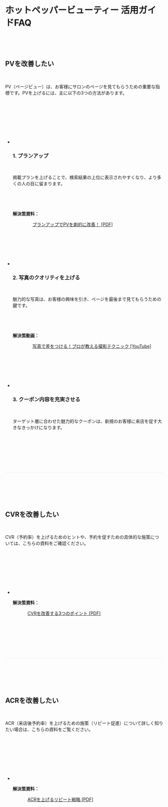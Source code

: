 <!DOCTYPE html>

<html lang="ja">

<head>

    <meta charset="UTF-8">

    <meta name="viewport" content="width=device-width, initial-scale=1.0">

    <title>ホットペッパービューティー FAQ</title>

    <style>

        body {

            font-family: -apple-system, BlinkMacSystemFont, "Segoe UI", Roboto, "Helvetica Neue", Arial, sans-serif;

            line-height: 1.6;

            color: #333;

            max-width: 900px;

            margin: 0 auto;

            padding: 20px;

            background-color: #f9f9f9;

        }

        .container {

            background-color: #fff;

            padding: 40px;

            border-radius: 8px;

            box-shadow: 0 4px 8px rgba(0, 0, 0, 0.1);

        }

        h1 {

            color: #d32f2f;

            text-align: center;

            margin-bottom: 40px;

        }

        h2 {

            color: #555;

            border-bottom: 2px solid #eee;

            padding-bottom: 10px;

            margin-top: 40px;

        }

        h3 {

            color: #d32f2f;

            margin-top: 25px;

        }

        ul {

            list-style-type: none;

            padding: 0;

        }

        li {

            background-color: #fafafa;

            border-left: 4px solid #d32f2f;

            margin-bottom: 15px;

            padding: 15px;

            border-radius: 4px;

        }

        .link-container {

            margin-top: 10px;

        }

        a {

            color: #d32f2f;

            text-decoration: none;

            font-weight: bold;

        }

        a:hover {

            text-decoration: underline;

        }

        .section-header {

            background-color: #ffebee;

            padding: 15px;

            border-radius: 4px;

            margin-bottom: 20px;

            text-align: center;

        }

    </style>

</head>

<body>



<div class="container">

    <h1>ホットペッパービューティー 活用ガイドFAQ</h1>



    <div class="section-header">

        <h2>PVを改善したい</h2>

        <p>PV（ページビュー）は、お客様にサロンのページを見てもらうための重要な指標です。PVを上げるには、主に以下の3つの方法があります。</p>

    </div>

    

    <ul>

        <li>

            <h3>1. プランアップ</h3>

            <p>掲載プランを上げることで、検索結果の上位に表示されやすくなり、より多くの人の目に留まります。</p>

            <div class="link-container">

                <p><strong>解決策資料：</strong><br>

                <a href="https://example.com/plan-up.pdf" target="_blank">プランアップでPVを劇的に改善！ [PDF]</a></p>

            </div>

        </li>

        <li>

            <h3>2. 写真のクオリティを上げる</h3>

            <p>魅力的な写真は、お客様の興味を引き、ページを最後まで見てもらうための鍵です。</p>

            <div class="link-container">

                <p><strong>解決策動画：</strong><br>

                <a href="https://www.youtube.com/watch?v=xxxxxxxxxxx" target="_blank">写真で差をつける！プロが教える撮影テクニック [YouTube]</a></p>

            </div>

        </li>

        <li>

            <h3>3. クーポン内容を充実させる</h3>

            <p>ターゲット層に合わせた魅力的なクーポンは、新規のお客様に来店を促す大きなきっかけになります。</p>

        </li>

    </ul>



    <hr style="border: 0; height: 1px; background: #eee; margin: 40px 0;">



    <div class="section-header">

        <h2>CVRを改善したい</h2>

        <p>CVR（予約率）を上げるためのヒントや、予約を促すための具体的な施策については、こちらの資料をご確認ください。</p>

    </div>

    

    <ul>

        <li>

            <p><strong>解決策資料：</strong><br>

            <a href="https://example.com/cvr.pdf" target="_blank">CVRを改善する3つのポイント [PDF]</a></p>

        </li>

    </ul>



    <hr style="border: 0; height: 1px; background: #eee; margin: 40px 0;">



    <div class="section-header">

        <h2>ACRを改善したい</h2>

        <p>ACR（来店後予約率）を上げるための施策（リピート促進）について詳しく知りたい場合は、こちらの資料をご覧ください。</p>

    </div>

    

    <ul>

        <li>

            <p><strong>解決策資料：</strong><br>

            <a href="https://example.com/acr.pdf" target="_blank">ACRを上げるリピート戦略 [PDF]</a></p>

        </li>

    </ul>



</div>



</body>

</html>
